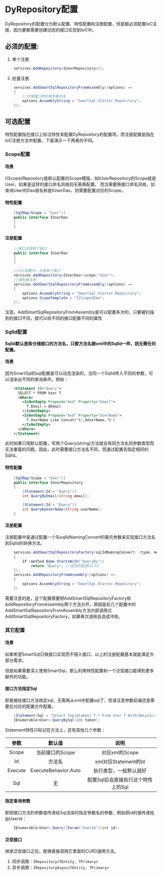 # DyRepository配置

DyRepository的配置分为默认配置、特性配置和注册配置，但是都必须配置IoC注册，因为要都需要创建动态的接口实现到IoC中。

## 必须的配置:

1. 单个注册
```cs
    services.AddRepository<IUserRepository>();
```

2. 批量注册
```cs
    services.AddSmartSqlRepositoryFromAssembly((options) =>
    {
        //仓储接口所在程序集全名
        options.AssemblyString = "SmartSql.Starter.Repository";
    });
```

## 可选配置

特性配置指在接口上标注特性来配置DyRepository的配置项，而注册配置是指在IoC注册方法中配置，下面演示一下两者的不同。

### Scope配置

#### 场景

I{Scope}Repository是默认配置的Scope模版，如IUserRepository的Scope就是User。如果是这样的接口命名风格则无需再配置。
而当需要换接口命名风格，如查询User的Dao层名称是IUserDao，则需要配置对应的Scope。

#### 特性配置

```cs
    [SqlMap(Scope = "User")]
    public interface IUserDao
    {
    }
```

#### 注册配置

```cs
    //接口还是那个接口
    public interface IUserDao
    {
    }

    //IoC配置中，注册单个接口
    services.AddRepository<IUserDao>(scope:"User");
    //或批量注册
    services.AddSmartSqlRepositoryFromAssembly((options) =>
    {
        options.AssemblyString = "SmartSql.Starter.Repository";
        options.ScopeTemplate = "I{Scope}Dao";
    });
```

注意，AddSmartSqlRepositoryFromAssembly是可以配置多次的，只要被扫描到的接口不同，就可以给不同的接口配置不同的属性

### SqlId配置

**SqlId默认是取仓储接口的方法名，只要方法名跟xml中的SqlId一样，则无需任何配置。**

#### 场景

因为SmartSql的sql配置是可以动态渲染的，当同一个SqlId传入不同的参数，可以渲染出不同的查询条件。例如：

```xml
    <Statement Id="Query">
      SELECT * FROM User T
      <Where>
        <IsNotEmpty Prepend="And" Property="Email">
          T.Email = @Email
        </IsNotEmpty>
        <IsNotEmpty Prepend="And" Property="UserName">
          T.UserName Like Concat('%',$UserName,'%')
        </IsNotEmpty>
      </Where>
    </Statement>
```

此时如果只用默认配置，写两个Query(string)方法就会有同方法名同参数类型而无法重载的问题。因此，此时需要接口方法名不同，而通过配置去指定相同的SqlId。

#### 特性配置

```cs
    [SqlMap(Scope = "User")]
    public interface IUserRepository
    {
        [Statement(Id = "Query")]
        int QueryByEmail(string email);

        [Statement(Id = "Query")]
        int QueryByUserName(string userName);
    }
```

#### 注册配置

注册配置中是通过配置一个叫sqlIdNamingConvert的委托参数来实现接口方法名到SqlId的转换方法。

```cs
    services.AddSmartSqlRepositoryFactory(sqlIdNamingConvert: (type, method) =>
    {
        if (method.Name.StartsWith("QueryBy"))
            return "Query"; //返回的就是SqlId
    });
    services.AddRepositoryFromAssembly((options) =>
    {
        options.AssemblyString = "SmartSql.Starter.Repository";
    })
```

需要注意的是，这个配置需要把AddSmartSqlRepositoryFactory和AddRepositoryFromAssembly两个方法分开，原因是前几个配置中的AddSmartSqlRepositoryFromAssembly方法内部调用过AddSmartSqlRepositoryFactory，如果再次调用会造成冲突。

### 其它配置

#### 场景

如果希望SmartSql只做接口实现而不侵入接口，以上的注册配置基本就能满足大部分需求。

但是如果需要深入使用SmartSql，那么利用特性配置和一个泛型接口能得到更多额外的功能。

#### 接口方法指定Sql

即直接给接口方法绑定sql，无需再从xml中配置sql了，但请注意参数前缀还是需要在对应的配置文件配置。

```cs
    [Statement(Sql = "Select Top(@taken) T.* From User T With(NoLock);")]
    IEnumerable<User> QueryBySql(int taken);
```

Statement特性只标记在方法上，还有其他几个参数：

|  参数 | 默认值| 说明|
| :---: | :---: |:---:|
| Scope | 当前接口的Scope|对应xml的Scope|
| Id    | 方法名| xml对应Statement的Id|
| Execute |ExecuteBehavior.Auto|执行类型，一般默认就好|
| Sql| 无| 配置Sql后会直接执行这个特性上的Sql|

#### 指定查询参数

即把接口方法的参数值传递给Sql渲染时指定参数名的参数，例如把id的值传递给@UserId：

```cs
    IEnumerable<User> Query([Param("UserId")]int id);
```

#### 泛型接口

继承泛型接口之后，能够直接调用它里面的CURD通用方法。

1. 同步调用：`IRepository<TEntity, TPrimary>`
2. 异步调用：`IRepositoryAsync<TEntity, TPrimary>`